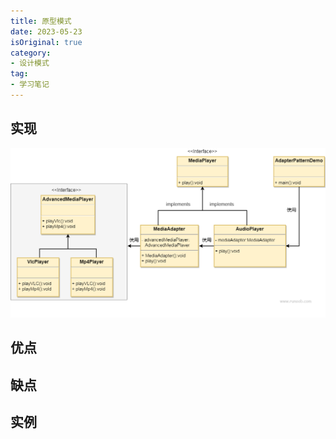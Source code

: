 ```yaml
---
title: 原型模式
date: 2023-05-23
isOriginal: true
category:
- 设计模式
tag:
- 学习笔记
---
```


## 实现

![这是图片](./imgs/adapter.png "示意图")

## 优点


## 缺点


## 实例

